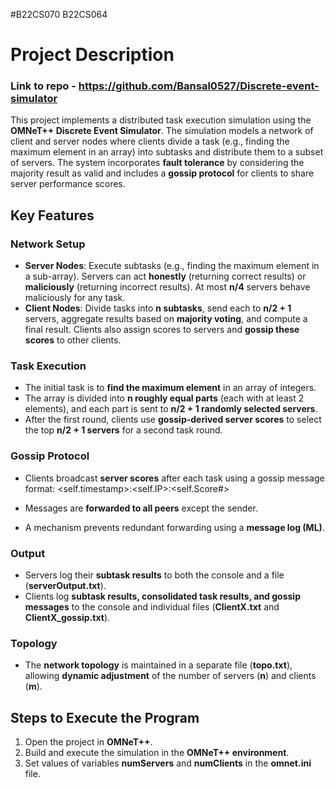 #B22CS070 B22CS064
# Project Description
### Link to repo - https://github.com/Bansal0527/Discrete-event-simulator
This project implements a distributed task execution simulation using the **OMNeT++ Discrete Event Simulator**. The simulation models a network of client and server nodes where clients divide a task (e.g., finding the maximum element in an array) into subtasks and distribute them to a subset of servers. The system incorporates **fault tolerance** by considering the majority result as valid and includes a **gossip protocol** for clients to share server performance scores.

## Key Features

### Network Setup
- **Server Nodes**: Execute subtasks (e.g., finding the maximum element in a sub-array). Servers can act **honestly** (returning correct results) or **maliciously** (returning incorrect results). At most **n/4** servers behave maliciously for any task.
- **Client Nodes**: Divide tasks into **n subtasks**, send each to **n/2 + 1** servers, aggregate results based on **majority voting**, and compute a final result. Clients also assign scores to servers and **gossip these scores** to other clients.

### Task Execution
- The initial task is to **find the maximum element** in an array of integers.
- The array is divided into **n roughly equal parts** (each with at least 2 elements), and each part is sent to **n/2 + 1 randomly selected servers**.
- After the first round, clients use **gossip-derived server scores** to select the top **n/2 + 1 servers** for a second task round.

### Gossip Protocol
- Clients broadcast **server scores** after each task using a gossip message format: <self.timestamp>:<self.IP>:<self.Score#>

- Messages are **forwarded to all peers** except the sender.
- A mechanism prevents redundant forwarding using a **message log (ML)**.

### Output
- Servers log their **subtask results** to both the console and a file (**serverOutput.txt**).
- Clients log **subtask results, consolidated task results, and gossip messages** to the console and individual files (**ClientX.txt** and **ClientX_gossip.txt**).

### Topology
- The **network topology** is maintained in a separate file (**topo.txt**), allowing **dynamic adjustment** of the number of servers (**n**) and clients (**m**).

## Steps to Execute the Program
1. Open the project in **OMNeT++**.
2. Build and execute the simulation in the **OMNeT++ environment**.
3. Set values of variables **numServers** and **numClients** in the **omnet.ini** file.
